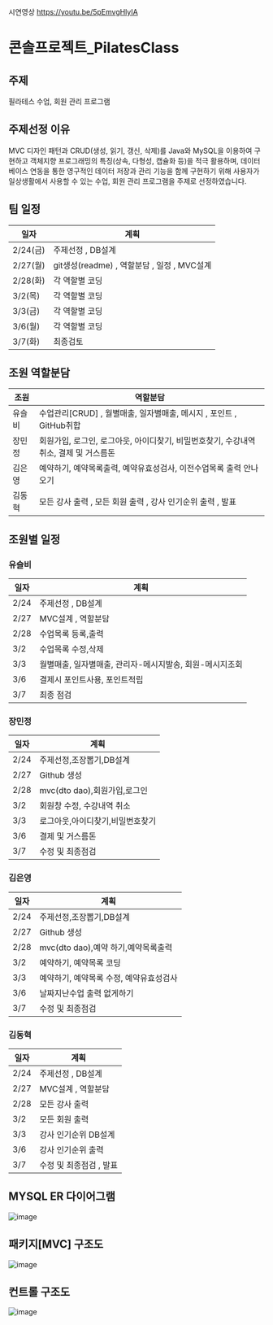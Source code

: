 
시연영상
https://youtu.be/5pEmvgHlyIA

# 콘솔프로젝트_PilatesClass

## 주제

필라테스 수업, 회원 관리 프로그램


## 주제선정 이유

MVC 디자인 패턴과 CRUD(생성, 읽기, 갱신, 삭제)를 Java와 MySQL을 이용하여 구현하고
객체지향 프로그래밍의 특징(상속, 다형성, 캡슐화 등)을 적극 활용하며,
데이터베이스 연동을 통한 영구적인 데이터 저장과 관리 기능을 함께 구현하기 위해
사용자가 일상생활에서 사용할 수 있는 수업, 회원 관리 프로그램을 주제로 선정하였습니다.


## 팀 일정
| 일자 | 계획 |
|---|---|
| 2/24(금) | 주제선정 , DB설계|
| 2/27(월) | git생성(readme) , 역할분담 , 일정 , MVC설계 |
| 2/28(화) | 각 역할별 코딩 |
| 3/2(목) | 각 역할별 코딩 |
| 3/3(금) | 각 역할별 코딩 |
| 3/6(월) | 각 역할별 코딩 |
| 3/7(화) | 최종검토 |

## 조원 역할분담
| 조원 | 역할분담 |
|---|---|
| 유슬비 | 수업관리[CRUD] , 월별매출, 일자별매출, 메시지 , 포인트 , GitHub취합 |
| 장민정 | 회원가입, 로그인, 로그아웃, 아이디찾기, 비밀번호찾기, 수강내역취소, 결제 및 거스름돈 |
| 김은영 | 예약하기, 예약목록출력, 예약유효성검사, 이전수업목록 출력 안나오기 |
| 김동혁 | 모든 강사 출력 , 모든 회원 출력 , 강사 인기순위 출력 , 발표 |

## 조원별 일정
### 유슬비
| 일자 | 계획 |
|---|---|
| 2/24 | 주제선정 , DB설계 |
| 2/27 | MVC설계 , 역할분담 |
| 2/28 | 수업목록 등록,출력 |
| 3/2 | 수업목록 수정,삭제 |
| 3/3 | 월별매출, 일자별매출, 관리자-메시지발송, 회원-메시지조회  |
| 3/6 | 결제시 포인트사용, 포인트적립  |
| 3/7 | 최종 점검 |

### 장민정
| 일자 | 계획 |
|---|---|
| 2/24 | 주제선정,조장뽑기,DB설계 |
| 2/27 | Github 생성 |
| 2/28 | mvc(dto dao),회원가입,로그인 |
| 3/2 | 회원창 수정, 수강내역 취소 |
| 3/3 | 로그아웃,아이디찾기,비밀번호찾기 |
| 3/6 | 결제 및 거스름돈 |
| 3/7 | 수정 및 최종점검 |

### 김은영
| 일자 | 계획 |
|---|---|
| 2/24 | 주제선정,조장뽑기,DB설계 |
| 2/27 | Github 생성 |
| 2/28 | mvc(dto dao),예약 하기,예약목록출력 |
| 3/2 | 예약하기, 예약목록 코딩 |
| 3/3 | 예약하기, 예약목록 수정, 예약유효성검사 |
| 3/6 | 날짜지난수업 출력 없게하기 |
| 3/7 | 수정 및 최종점검 |

### 김동혁

| 일자 | 계획 |
|---|---|
| 2/24 | 주제선정 , DB설계 |
| 2/27 | MVC설계 , 역할분담 |
| 2/28 | 모든 강사 출력 |
| 3/2 | 모든 회원 출력 |
| 3/3 | 강사 인기순위 DB설계 |
| 3/6 | 강사 인기순위 출력 |
| 3/7 | 수정 및 최종점검 , 발표 |

## MYSQL ER 다이어그램
![image](https://user-images.githubusercontent.com/121651792/223459327-ab5ec036-70ce-4caa-a873-ab09e792d1f4.png)


## 패키지[MVC] 구조도
![image](https://user-images.githubusercontent.com/121651792/223458062-bba18e73-3975-4551-98fc-72a566a8b605.png)


## 컨트롤 구조도
![image](https://user-images.githubusercontent.com/121651792/223458848-f51b2b78-5d70-4176-8ba4-e3596c5f475b.jpg)


